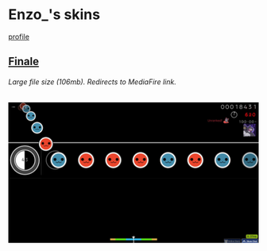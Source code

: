 # Enzo_'s skins
[profile](https://osu.ppy.sh/users/10233705/taiko)

## [Finale](https://www.mediafire.com/file/wchaugi6ji4ldpv/Finale.osk/file)
###### Large file size (106mb). Redirects to MediaFire link.
![](https://github.com/shinovosibirsk/taiko-skinhub/blob/main/screenshots/screenshot066.jpg)
